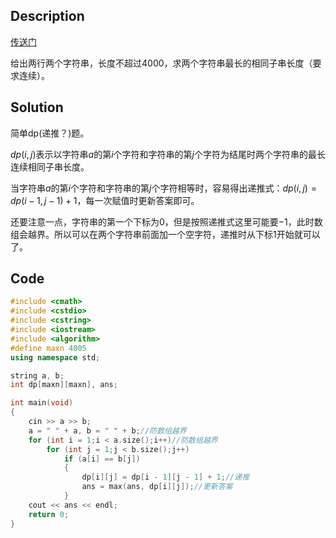 ## Description

[传送门](https://www.luogu.com.cn/problem/AT2418)

给出两行两个字符串，长度不超过4000，求两个字符串最长的相同子串长度（要求连续）。

## Solution
简单dp(递推？)题。

$dp(i,j)$表示以字符串$a$的第$i$个字符和字符串的第$j$个字符为结尾时两个字符串的最长连续相同子串长度。

当字符串$a$的第$i$个字符和字符串的第$j$个字符相等时，容易得出递推式：$dp(i,j)=dp(i-1,j-1)+1$，每一次赋值时更新答案即可。

还要注意一点，字符串的第一个下标为$0$，但是按照递推式这里可能要$-1$，此时数组会越界。所以可以在两个字符串前面加一个空字符，递推时从下标$1$开始就可以了。

## Code

```cpp
#include <cmath>
#include <cstdio>
#include <cstring>
#include <iostream>
#include <algorithm>
#define maxn 4005
using namespace std;

string a, b;
int dp[maxn][maxn], ans;

int main(void)
{
	cin >> a >> b;
	a = " " + a, b = " " + b;//防数组越界
	for (int i = 1;i < a.size();i++)//防数组越界
		for (int j = 1;j < b.size();j++)
			if (a[i] == b[j])
			{
				dp[i][j] = dp[i - 1][j - 1] + 1;//递推
				ans = max(ans, dp[i][j]);//更新答案
			}
	cout << ans << endl;
	return 0;
}
```
